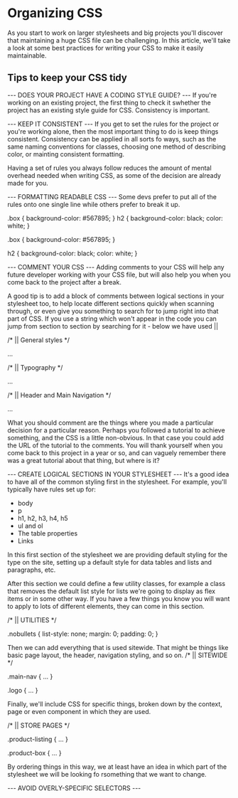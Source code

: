 # Organizing CSS #
As you start to work on larger stylesheets and big projects you'll discover that maintaining a huge CSS file can be challenging. In this article, we'll take a look at some best practices for writing your CSS to make it easily maintainable.

## Tips to keep your CSS tidy ##

--- DOES YOUR PROJECT HAVE A CODING STYLE GUIDE? ---
If you're working on an existing project, the first thing to check it swhether the project has an existing style guide for CSS. Consistency is important.

--- KEEP IT CONSISTENT ---
If you get to set the rules for the project or you're working alone, then the most important thing to do is keep things consistent. Consistency can be applied in all sorts fo ways, such as the same naming conventions for classes, choosing one method of describing color, or mainting consistent formatting.

Having a set of rules you always follow reduces the amount of mental overhead needed when writing CSS, as some of the decision are already made for you.

--- FORMATTING READABLE CSS ---
Some devs prefer to put all of the rules onto one single line while others prefer to break it up.

.box { background-color: #567895; }
h2 { background-color: black; color: white; }

.box {
  background-color: #567895;
}

h2 {
  background-color: black;
  color: white;
}

--- COMMENT YOUR CSS ---
Adding comments to your CSS will help any future developer working with your CSS file, but will also help you when you come back to the project after a break.

A good tip is to add a block of comments between logical sections in your stylesheet too, to help locate different sections quickly when scanning through, or even give you something to search for to jump right into that part of CSS. If you use a string which won't appear in the code you can jump from section to section by searching for it - below we have used ||

/* || General styles */

...

/* || Typography */

...

/* || Header and Main Navigation */

...

What you should comment are the things where you made a particular decision for a particular reason. Perhaps you followed a tutorial to achieve something, and the CSS is a little non-obvious. In that case you could add the URL of the tutorial to the comments. You will thank yourself when you come back to this project in a year or so, and can vaguely remember there was a great tutorial about that thing, but where is it?

--- CREATE LOGICAL SECTIONS IN YOUR STYLESHEET ---
It's a good idea to have all of the common styling first in the stylesheet. For example, you'll typically have rules set up for: 
  * body
  * p
  * h1, h2, h3, h4, h5
  * ul and ol
  * The table properties
  * Links

In this first section of the stylesheet we are providing default styling for the type on the site, setting up a default style for data tables and lists and paragraphs, etc.

After this section we could define a few utility classes, for example a class that removes the default list style for lists we're going to display as flex items or in some other way. If you have a few things you know you will want to apply to lots of different elements, they can come in this section.

/* || UTILITIES */

.nobullets {
  list-style: none;
  margin: 0;
  padding: 0;
}

Then we can add everything that is used sitewide. That might be things like basic page layout, the header, navigation styling, and so on.
/* || SITEWIDE */

.main-nav { ... }

.logo { ... }

Finally, we'll include CSS for specific things, broken down by the context, page or even component in which they are used.

/* || STORE PAGES */

.product-listing { ... }

.product-box { ... }

By ordering things in this way, we at least have an idea in which part of the stylesheet we will be looking fo rsomething that we want to change.

--- AVOID OVERLY-SPECIFIC SELECTORS ---
